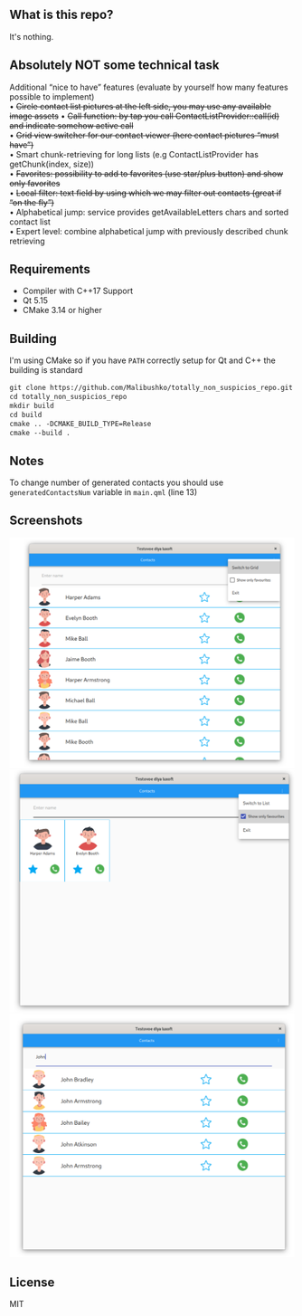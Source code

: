 ## What is this repo?  

It's nothing. 

## Absolutely NOT some technical task  

Additional “nice to have” features (evaluate by yourself how many features possible to implement)  
• ~~Circle contact list pictures at the left side, you may use any available image assets~~
• ~~Call function: by tap you call ContactListProvider::call(id) and indicate somehow active call~~  
• ~~Grid view switcher for our contact viewer (here contact pictures “must have”)~~  
• Smart chunk-retrieving for long lists (e.g ContactListProvider has getChunk(index, size))  
• ~~Favorites: possibility to add to favorites (use star/plus button) and show only favorites~~  
• ~~Local filter: text field by using which we may filter out contacts (great if “on the fly”)~~  
• Alphabetical jump: service provides getAvailableLetters chars and sorted contact list  
• Expert level: combine alphabetical jump with previously described chunk retrieving  

## Requirements
* Compiler with C++17 Support  
* Qt 5.15  
* CMake 3.14 or higher

## Building

I'm using CMake so if you have `PATH` correctly setup for Qt and C++ the building is standard

```
git clone https://github.com/Malibushko/totally_non_suspicios_repo.git
cd totally_non_suspicios_repo
mkdir build
cd build
cmake .. -DCMAKE_BUILD_TYPE=Release
cmake --build . 
```

## Notes

To change number of generated contacts you should use `generatedContactsNum` variable in  `main.qml` (line 13)

## Screenshots

![Default View](/screenshots/github_1.png)
![Grid View and filter](/screenshots/github_2.png)
![Text filter](/screenshots/github_3.png)


## License

MIT
